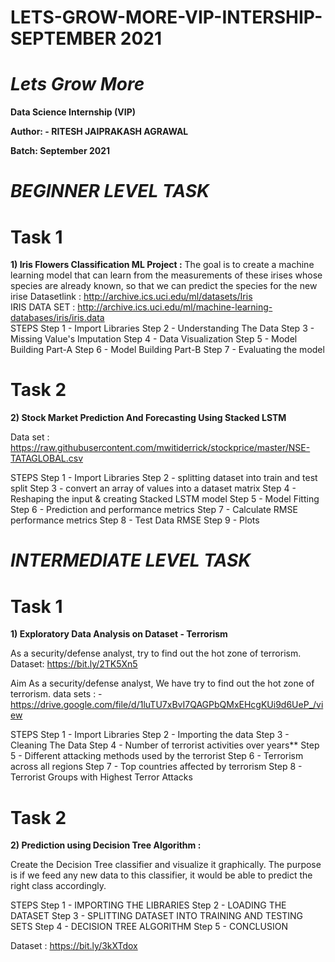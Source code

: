 # LETS-GROW-MORE-VIP-INTERSHIP-SEPTEMBER 2021


 
# *Lets Grow More*
**Data Science Internship (VIP)**

**Author: - RITESH JAIPRAKASH AGRAWAL**

**Batch: September 2021**

 # *BEGINNER LEVEL TASK*
 
 #  Task 1


**1) Iris Flowers Classification ML Project :**
The goal is to create a machine learning model that can learn from the measurements of these irises whose species
are already known, so that we can predict the species for the new irise 
        Datasetlink          : http://archive.ics.uci.edu/ml/datasets/Iris  
        IRIS DATA SET          : http://archive.ics.uci.edu/ml/machine-learning-databases/iris/iris.data      
STEPS
Step 1 - Import Libraries
Step 2 - Understanding The Data
Step 3 - Missing Value's Imputation
Step 4 - Data Visualization
Step 5 - Model Building Part-A
Step 6 - Model Building Part-B
Step 7 - Evaluating the model

 
#  Task 2


**2) Stock Market Prediction And Forecasting Using Stacked LSTM**
  
  Data set :  https://raw.githubusercontent.com/mwitiderrick/stockprice/master/NSE-TATAGLOBAL.csv


STEPS
Step 1 - Import Libraries
Step 2 - splitting dataset into train and test split
Step 3 - convert an array of values into a dataset matrix
Step 4 - Reshaping the input & creating Stacked LSTM model
Step 5 - Model Fitting
Step 6 - Prediction and performance metrics
Step 7 - Calculate RMSE performance metrics
Step 8 - Test Data RMSE
Step 9 - Plots


 #  *INTERMEDIATE LEVEL TASK*
 
 #  Task 1

 
 **1) Exploratory Data Analysis on Dataset - Terrorism** 

As a security/defense analyst, try to find out the hot zone of terrorism.
Dataset: https://bit.ly/2TK5Xn5

Aim As a security/defense analyst, We have try to find out the hot zone of terrorism.
data sets : - https://drive.google.com/file/d/1luTU7xBvI7QAGPbQMxEHcgKUi9d6UeP_/view

STEPS
Step 1 - Import Libraries
Step 2 - Importing the data
Step 3 - Cleaning The Data
Step 4 - Number of terrorist activities over years**
Step 5 - Different attacking methods used by the terrorist
Step 6 - Terrorism across all regions
Step 7 - Top countries affected by terrorism
Step 8 - Terrorist Groups with Highest Terror Attacks  

  
  # Task 2 

**2) Prediction using Decision Tree  Algorithm :**

Create the Decision Tree classifier and visualize it graphically. 
The purpose is if we feed any new data to this classifier, it would be able to  predict the right class accordingly.  

STEPS
Step 1 - IMPORTING THE LIBRARIES
Step 2 - LOADING THE DATASET
Step 3 - SPLITTING DATASET INTO TRAINING AND TESTING SETS
Step 4 - DECISION TREE ALGORITHM
Step 5 - CONCLUSION 


Dataset : https://bit.ly/3kXTdox







